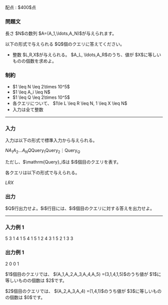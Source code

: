 
<div>

<span>

<span>

<p>
配点 : $400$点
</p>

<div>

<section>

### **問題文**

<p>
長さ $N$の数列 $A=(A_1,\ldots,A_N)$が与えられます。
</p>

<p>
以下の形式で与えられる $Q$個のクエリに答えてください。
</p>

<ul>

<li>
整数 $L,R,X$が与えられる。 $A_L, \ldots,A_R$のうち、値が $X$に等しいものの個数を求めよ。
</li>

</ul>

</section>

</div>

<div>

<section>

### **制約**

<ul>

<li>
$1 \leq N \leq 2\times 10^5$
</li>

<li>
$1 \leq A_i \leq N$
</li>

<li>
$1 \leq Q \leq 2\times 10^5$
</li>

<li>
各クエリについて、 $1\le L \leq R \leq N, 1 \leq X \leq N$
</li>

<li>
入力は全て整数
</li>

</ul>

</section>

</div>

---

<div>

<div>

<section>

### **入力**

<p>
入力は以下の形式で標準入力から与えられる。
</p>

<div>

$N$$A_1$$A_2$$\ldots$$A_N$$Q$$\mathrm{Query}_1$$\mathrm{Query}_2$$\vdots$$\mathrm{Query}_Q$
</div>

<p>
ただし、$\mathrm{Query}_i$は $i$個目のクエリを表す。
</p>

<p>
各クエリは以下の形式で与えられる。
</p>

<div>

$L$$R$$X$
</div>

</section>

</div>

<div>

<section>

### **出力**

<p>
$Q$行出力せよ。$i$行目には、$i$個目のクエリに対する答えを出力せよ。
</p>

</section>

</div>

</div>

---

<div>

<section>

### **入力例 1**

<div>

5
3 1 4 1 5
4
1 5 1
2 4 3
1 5 2
1 3 3

</div>

</section>

</div>

<div>

<section>

### **出力例 1**

<div>

2
0
0
1

</div>

<p>
$1$個目のクエリでは、 $(A_1,A_2,A_3,A_4,A_5) =(3,1,4,1,5)$のうち値が $1$に等しいものの個数は $2$です。
</p>

<p>
$2$個目のクエリでは、 $(A_2,A_3,A_4) =(1,4,1)$のうち値が $3$に等しいものの個数は $0$です。
</p>

</section>

</div>

</span>

</span>

</div>
